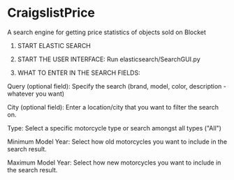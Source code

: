 # CraigslistPrice
A search engine for getting price statistics of objects sold on Blocket

1. START ELASTIC SEARCH

2. START THE USER INTERFACE:
Run elasticsearch/SearchGUI.py

3. WHAT TO ENTER IN THE SEARCH FIELDS:

Query (optional field): Specify the search (brand, model, color, description - whatever you want)

City (optional field): Enter a location/city that you want to filter the search on.

Type: Select a specific motorcycle type or search amongst all types ("All")

Minimum Model Year: Select how old motorcycles you want to include in the search result.

Maximum Model Year: Select how new motorcycles you want to include in the search result.